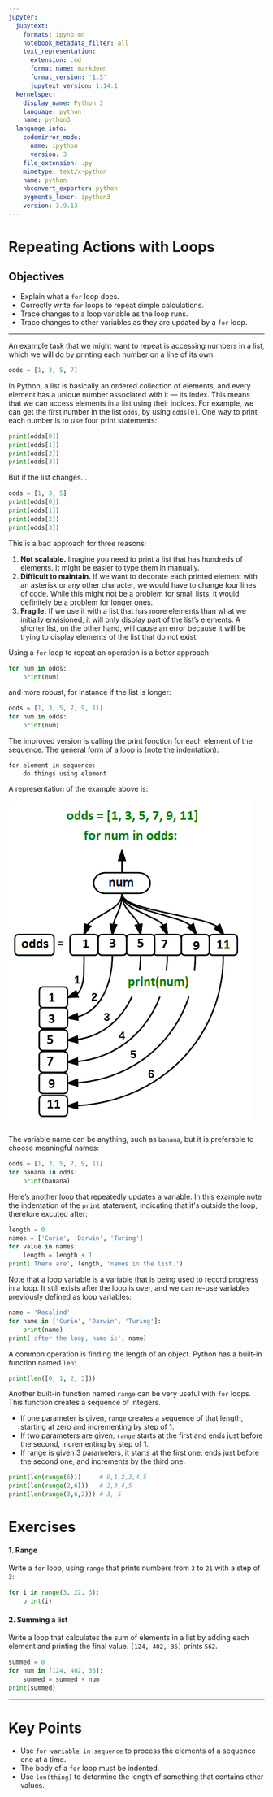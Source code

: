 ```yaml
---
jupyter:
  jupytext:
    formats: ipynb,md
    notebook_metadata_filter: all
    text_representation:
      extension: .md
      format_name: markdown
      format_version: '1.3'
      jupytext_version: 1.14.1
  kernelspec:
    display_name: Python 3
    language: python
    name: python3
  language_info:
    codemirror_mode:
      name: ipython
      version: 3
    file_extension: .py
    mimetype: text/x-python
    name: python
    nbconvert_exporter: python
    pygments_lexer: ipython3
    version: 3.9.13
---
```


# Repeating Actions with Loops
## Objectives
* Explain what a `for` loop does.
* Correctly write `for` loops to repeat simple calculations.
* Trace changes to a loop variable as the loop runs.
* Trace changes to other variables as they are updated by a `for` loop.

***
An example task that we might want to repeat is accessing numbers in a list, which we will do by printing each number on a line of its own.
```python
odds = [1, 3, 5, 7]
```
In Python, a list is basically an ordered collection of elements, and every element has a unique number associated with it — its index. This means that we can access elements in a list using their indices. For example, we can get the first number in the list `odds`, by using `odds[0]`. One way to print each number is to use four print statements:
```python
print(odds[0])
print(odds[1])
print(odds[2])
print(odds[3])
```
But if the list changes...
```python tags=["raises-exception"]
odds = [1, 3, 5]
print(odds[0])
print(odds[1])
print(odds[2])
print(odds[3])
```
This is a bad approach for three reasons:

1. **Not scalable.** Imagine you need to print a list that has hundreds of elements. It might be easier to type them in manually.
2. **Difficult to maintain.** If we want to decorate each printed element with an asterisk or any other character, we would have to change four lines of code. While this might not be a problem for small lists, it would definitely be a problem for longer ones.
3. **Fragile.** If we use it with a list that has more elements than what we initially envisioned, it will only display part of the list’s elements. A shorter list, on the other hand, will cause an error because it will be trying to display elements of the list that do not exist.

Using a `for` loop to repeat an operation is a better approach:
```python
for num in odds:
    print(num)
```
and more robust, for instance if the list is longer:
```python
odds = [1, 3, 5, 7, 9, 11]
for num in odds:
    print(num)
```

The improved version is calling the print fonction for each element of the sequence. The general form of a loop is (note the indentation):
```
for element in sequence:
    do things using element
```

A representation of the example above is:

![image](../images/loops_image_num.png)

The variable name can be anything, such as `banana`, but it is preferable to choose meaningful names:
```python
odds = [1, 3, 5, 7, 9, 11]
for banana in odds:
    print(banana)
```

Here’s another loop that repeatedly updates a variable. In this example note the indentation of the `print` statement, indicating that it's outside the loop, therefore excuted after:
```python
length = 0
names = ['Curie', 'Darwin', 'Turing']
for value in names:
    length = length + 1
print('There are', length, 'names in the list.')
```

Note that a loop variable is a variable that is being used to record progress in a loop. It still exists after the loop is over, and we can re-use variables previously defined as loop variables:
```python
name = 'Rosalind'
for name in ['Curie', 'Darwin', 'Turing']:
    print(name)
print('after the loop, name is', name)
```

A common operation is finding the length of an object. Python has a built-in function named `len`:
```python
print(len([0, 1, 2, 3]))
```
Another built-in function named `range` can be very useful with `for` loops. This function creates a sequence of integers.
- If one parameter is given, `range` creates a sequence of that length, starting at zero and incrementing by step of 1.
- If two parameters are given, `range` starts at the first and ends just before the second, incrementing by step of 1.
- If range is given 3 parameters, it starts at the first one, ends just before the second one, and increments by the third one.
```python
print(len(range(6)))     # 0,1,2,3,4,5
print(len(range(2,6)))   # 2,3,4,5
print(len(range(3,6,2))) # 3, 5
```

# Exercises
#### 1. Range
Write a `for` loop, using `range` that prints numbers from `3` to `21` with a step of `3`:
```python tags=["empty"]
for i in range(3, 22, 3):
    print(i)
```

#### 2. Summing a list
Write a loop that calculates the sum of elements in a list by adding each element and printing the final value.
`[124, 402, 36]` prints `562`.
```python
summed = 0
for num in [124, 402, 36]:
    summed = summed + num
print(summed)
```

***
# Key Points
* Use `for variable in sequence` to process the elements of a sequence one at a time.
* The body of a `for` loop must be indented.
* Use `len(thing)` to determine the length of something that contains other values.
